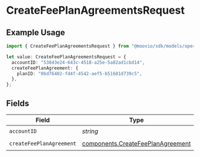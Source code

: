# CreateFeePlanAgreementsRequest

## Example Usage

```typescript
import { CreateFeePlanAgreementsRequest } from "@moovio/sdk/models/operations";

let value: CreateFeePlanAgreementsRequest = {
  accountID: "53843e24-643c-4518-a25e-5a82ad1cbd14",
  createFeePlanAgreement: {
    planID: "0bd76402-fd4f-4542-aef5-b51681d739c5",
  },
};
```

## Fields

| Field                                                                                  | Type                                                                                   | Required                                                                               | Description                                                                            |
| -------------------------------------------------------------------------------------- | -------------------------------------------------------------------------------------- | -------------------------------------------------------------------------------------- | -------------------------------------------------------------------------------------- |
| `accountID`                                                                            | *string*                                                                               | :heavy_check_mark:                                                                     | N/A                                                                                    |
| `createFeePlanAgreement`                                                               | [components.CreateFeePlanAgreement](../../models/components/createfeeplanagreement.md) | :heavy_check_mark:                                                                     | N/A                                                                                    |